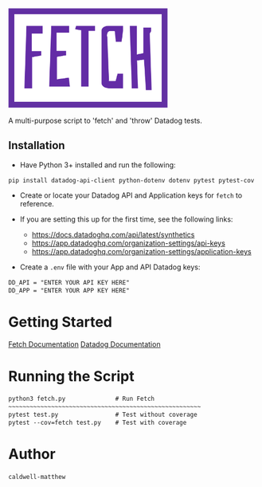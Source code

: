 <img src="./fetch_logo.png" alt="drawing" height="200"/>

A multi-purpose script to 'fetch' and 'throw' Datadog tests.

## Installation

- Have Python 3+ installed and run the following:

```
pip install datadog-api-client python-dotenv dotenv pytest pytest-cov
```

- Create or locate your Datadog API and Application keys for `fetch` to reference.
- If you are setting this up for the first time, see the following links:

  - https://docs.datadoghq.com/api/latest/synthetics
  - https://app.datadoghq.com/organization-settings/api-keys
  - https://app.datadoghq.com/organization-settings/application-keys

- Create a `.env` file with your App and API Datadog keys:

```
DD_API = "ENTER YOUR API KEY HERE"
DD_APP = "ENTER YOUR APP KEY HERE"
```

# Getting Started

[Fetch Documentation](DOCS.md)
[Datadog Documentation](https://docs.datadoghq.com/api/latest/)

# Running the Script

```
python3 fetch.py              # Run Fetch
~~~~~~~~~~~~~~~~~~~~~~~~~~~~~~~~~~~~~~~~~~~~~~~~~~~~~~
pytest test.py                # Test without coverage
pytest --cov=fetch test.py    # Test with coverage
```

# Author

`caldwell-matthew`
